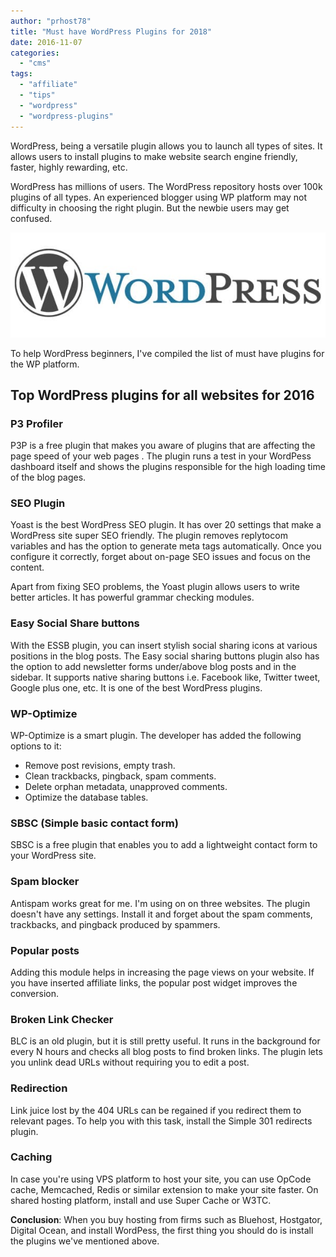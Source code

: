 ```yaml
---
author: "prhost78"
title: "Must have WordPress Plugins for 2018"
date: 2016-11-07
categories: 
  - "cms"
tags: 
  - "affiliate"
  - "tips"
  - "wordpress"
  - "wordpress-plugins"
---
```


WordPress, being a versatile plugin allows you to launch all types of sites. It allows users to install plugins to make website search engine friendly, faster, highly rewarding, etc.

WordPress has millions of users. The WordPress repository hosts over 100k plugins of all types. An experienced blogger using WP platform may not difficulty in choosing the right plugin. But the newbie users may get confused.

![must have wordpress plugins 2016](images/wordpress-logo.jpg)

To help WordPress beginners, I've compiled the list of must have plugins for the WP platform.

## Top WordPress plugins for all websites for 2016

### P3 Profiler

P3P is a free plugin that makes you aware of plugins that are affecting the page speed of your web pages . The plugin runs a test in your WordPess dashboard itself and shows the plugins responsible for the high loading time of the blog pages.

### SEO Plugin

Yoast is the best WordPress SEO plugin. It has over 20 settings that make a WordPress site super SEO friendly. The plugin removes replytocom variables and has the option to generate meta tags automatically. Once you configure it correctly, forget about on-page SEO issues and focus on the content.

Apart from fixing SEO problems, the Yoast plugin allows users to write better articles. It has powerful grammar checking modules.

### Easy Social Share buttons

With the ESSB plugin, you can insert stylish social sharing icons at various positions in the blog posts. The Easy social sharing buttons plugin also has the option to add newsletter forms under/above blog posts and in the sidebar. It supports native sharing buttons i.e. Facebook like, Twitter tweet, Google plus one, etc. It is one of the best WordPress plugins.

### WP-Optimize

WP-Optimize is a smart plugin. The developer has added the following options to it:

- Remove post revisions, empty trash.
- Clean trackbacks, pingback, spam comments.
- Delete orphan metadata, unapproved comments.
- Optimize the database tables.

### SBSC (Simple basic contact form)

SBSC is a free plugin that enables you to add a lightweight contact form to your WordPress site.

### Spam blocker

Antispam works great for me. I'm using on on three websites. The plugin doesn't have any settings. Install it and forget about the spam comments, trackbacks, and pingback produced by spammers.

### Popular posts

Adding this module helps in increasing the page views on your website. If you have inserted affiliate links, the popular post widget improves the conversion.

### Broken Link Checker

BLC is an old plugin, but it is still pretty useful. It runs in the background for every N hours and checks all blog posts to find broken links. The plugin lets you unlink dead URLs without requiring you to edit a post.

### Redirection

Link juice lost by the 404 URLs can be regained if you redirect them to relevant pages. To help you with this task, install the Simple 301 redirects plugin.

### Caching

In case you're using VPS platform to host your site, you can use OpCode cache, Memcached, Redis or similar extension to make your site faster. On shared hosting platform, install and use Super Cache or W3TC.

**Conclusion**: When you buy hosting from firms such as Bluehost, Hostgator, Digital Ocean, and install WordPess, the first thing you should do is install the plugins we've mentioned above.
